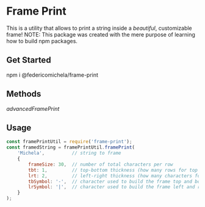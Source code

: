 # Frame Print
This is a utility that allows to print a string inside a _beautiful_, customizable frame!
NOTE: This package was created with the mere purpose of learning how to build npm packages.

## Get Started
npm i @federicomichela/frame-print

## Methods
_advancedFramePrint_

## Usage
```javascript
const framePrintUtil = require('frame-print');
const framedString = framePrintUtil.framePrint(
    'Michela',          // string to frame
    {
        frameSize: 30,  // number of total characters per row
        tbt: 1,         // top-bottom thickness (how many rows for top and bottom frame)
        lrt: 2,         // left-right thickness (how many characters for frame sides)
        tbSymbol: '-',  // character used to build the frame top and bottom
        lrSymbol: '|',  // character used to build the frame left and right
    }
);
```
